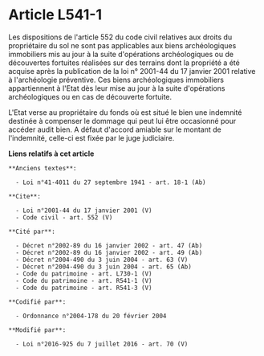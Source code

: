 # Article L541-1

Les dispositions de l'article 552 du code civil relatives aux droits du propriétaire du sol ne sont pas applicables aux biens
archéologiques immobiliers mis au jour à la suite d'opérations archéologiques ou de découvertes fortuites réalisées sur des
terrains dont la propriété a été acquise après la publication de la loi n° 2001-44 du 17 janvier 2001 relative à
l'archéologie préventive. Ces biens archéologiques immobiliers appartiennent à l'Etat dès leur mise au jour à la suite
d'opérations archéologiques ou en cas de découverte fortuite. 

L'Etat verse au propriétaire du fonds où est situé le bien une indemnité destinée à compenser le dommage qui peut lui être
occasionné pour accéder audit bien. A défaut d'accord amiable sur le montant de l'indemnité, celle-ci est fixée par le juge
judiciaire.

**Liens relatifs à cet article**

	**Anciens textes**:

	  - Loi n°41-4011 du 27 septembre 1941 - art. 18-1 (Ab)

	**Cite**:

	  - Loi n°2001-44 du 17 janvier 2001 (V)
	  - Code civil - art. 552 (V)

	**Cité par**:

	  - Décret n°2002-89 du 16 janvier 2002 - art. 47 (Ab)
	  - Décret n°2002-89 du 16 janvier 2002 - art. 49 (Ab)
	  - Décret n°2004-490 du 3 juin 2004 - art. 63 (V)
	  - Décret n°2004-490 du 3 juin 2004 - art. 65 (Ab)
	  - Code du patrimoine - art. L730-1 (V)
	  - Code du patrimoine - art. R541-1 (V)
	  - Code du patrimoine - art. R541-3 (V)

	**Codifié par**:

	  - Ordonnance n°2004-178 du 20 février 2004

	**Modifié par**:

	  - Loi n°2016-925 du 7 juillet 2016 - art. 70 (V)
